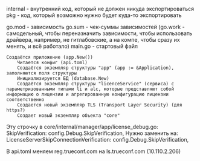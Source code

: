 internal - внутренний код, который не должен никуда экспортироваться
pkg - код, который возможно нужно будет куда-то экспортировать

go.mod - зависимость
go.sum - чек-суммы зависимостей
(go.work - самодельный, чтобы переназначить зависимости, чтобы использовать драйвера, например, не гитлабовские, а на компе, чтобы сразу их менять, и всё работало)
main.go - стартовый файл

    Создаётся приложение (app.New())
        Читается конфиг (api.toml)
        Создаётся экземпляр структуры "app" (app := &Application), заполняются поля структуры
        Инициализируется БД (database.New)
        Создаётся экземпляр структуры "licenceService" (сервиса) с параметризованными типами li и alc, которые представляют собой информацию о лицензии и агрегированную конфигурацию лицензии соответственно
        Создается новый экземпляр TLS (Transport Layer Security) (для https?)
        Создает новый экземпляр объекта "core"







Эту строчку в core/internal/manager/app/license_debug.go:
    SkipVerification: config.Debug.SkipVerification,
Нужно заменить на:
    LicenseServerSkipConnectionVerification: config.Debug.SkipVerification,


В api.toml меняем reg.trueconf.com на ls.trueconf.com (10.110.2.206)